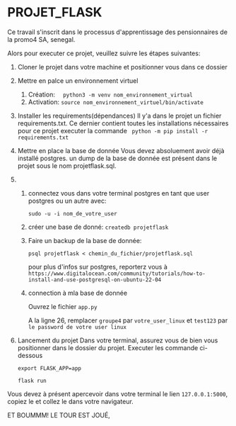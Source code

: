 # PROJET_FLASK

Ce travail s'inscrit dans le processus d'apprentissage des pensionnaires de la promo4 SA, senegal.

Alors pour executer ce projet, veuillez suivre les étapes suivantes:

1. Cloner le projet dans votre machine et positionner vous dans ce dossier
2. Mettre en palce un environnement virtuel

   1. Création: `  python3 -m venv nom_environnement_virtual`
   2. Activation:   `source nom_environnement_virtuel/bin/activate`
3. Installer les requirements(dépendances)
   Il y'a dans le projet un fichier requirements.txt. Ce dernier contient toutes les installations nécessaires pour ce projet
   executer la commande ` python -m pip install -r requirements.txt`
4. Mettre en place la base de donnée
   Vous devez absoluement avoir déjà installé postgres.
   un dump de la base de donnée est présent dans le projet sous le nom projetflask.sql.
5. 1. connectez vous dans votre terminal postgres
      en tant que user postgres ou un autre avec:

      `sudo -u -i nom_de_votre_user`
   2. créer une base de donné: `createdb projetflask`
   3. Faire un backup de la base de donnée:

      `psql projetflask < chemin_du_fichier/projetflask.sql`

      pour plus d'infos sur postgres, reporterz vous à `https://www.digitalocean.com/community/tutorials/how-to-install-and-use-postgresql-on-ubuntu-22-04`
   4. connection à mla base de donnée

      Ouvrez le fichier `app.py`

      A la ligne 26, remplacer `groupe4` par `votre_user_linux` et `test123` par `le password de votre user linux`
6. Lancement du projet
   Dans votre terminal, assurez vous de bien vous positionner dans le dossier du projet. Executer les commande ci-dessous

   `export FLASK_APP=app`

   `flask run`

Vous devez à présent apercevoir dans votre terminal le lien `127.0.0.1:5000`, copiez le et collez le dans votre navigateur. 

ET BOUMMM! LE TOUR EST JOUÉ,
